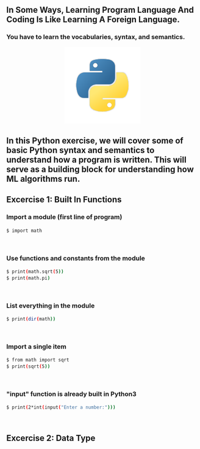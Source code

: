 ## In Some Ways, Learning Program Language And Coding Is Like Learning A Foreign Language.
### You have to learn the vocabularies, syntax, and semantics.

<p align="center">
  <img width="200" height="200" src="https://github.com/jongtaek-kim/Machine-Learning-and-AI-For-Physicians/blob/065e0b1d867fc918169ba1ea6c4a01a10bd7f7d9/docs/images/python.png">
</p>

## In this Python exercise, we will cover some of basic Python syntax and semantics to understand how a program is written. This will serve as a building block for understanding how ML algorithms run. 

## Excercise 1: Built In Functions
### Import a module (first line of program)
```bash
$ import math
```
&nbsp; 
### Use functions and constants from the module
```bash
$ print(math.sqrt(5))
$ print(math.pi)
```
&nbsp; 
### List everything in the module
```bash
$ print(dir(math))
```
&nbsp; 
### Import a single item 
```bash
$ from math import sqrt
$ print(sqrt(5))
```
&nbsp; 

### "input" function is already built in Python3
```bash
$ print(2*int(input("Enter a number:")))
```
&nbsp; 

## Excercise 2: Data Type










